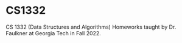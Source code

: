 # CS1332
CS 1332 (Data Structures and Algorithms) Homeworks taught by Dr. Faulkner at Georgia Tech in Fall 2022.


